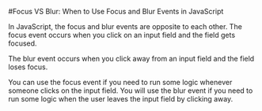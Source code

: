 #Focus VS Blur: When to Use Focus and Blur Events in JavaScript

In JavaScript, the focus and blur events are opposite to each other. The focus event occurs when you click on an input field and the field gets focused.

The blur event occurs when you click away from an input field and the field loses focus.

You can use the focus event if you need to run some logic whenever someone clicks on the input field.
You will use the blur event if you need to run some logic when the user leaves the input field by clicking away.